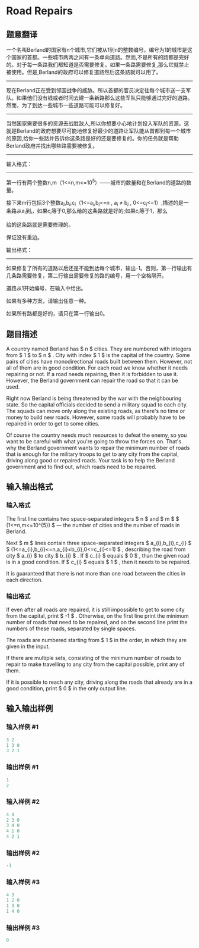 # Road Repairs

## 题意翻译

一个名叫Berland的国家有n个城市,它们被从1到n的整数编号。编号为1的城市是这个国家的首都。一些城市两两之间有一条单向道路。然而,不是所有的路都是完好的。对于每一条路我们都知道是否需要修复。如果一条路需要修复,那么它就禁止被使用。但是,Berland的政府可以修复道路然后这条路就可以用了。

------------

现在Berland正在受到邻国战争的威胁。所以首都的官员决定往每个城市送一支军队。如果他们没有钱或者时间去建一条新路那么这些军队只能够通过完好的道路。然而，为了到达一些城市一些道路可能可以修复好。

------------

当然国家需要很多的资源去战胜敌人,所以你想要小心地计划投入军队的资源。这就是Berland的政府想要尽可能地修复好最少的道路让军队能从首都到每一个城市的原因,给你一些路并告诉你这条路是好的还是要修复的。你的任务就是帮助Berland政府并找出哪些路需要被修复。

------------

输入格式：

------------

第一行有两个整数n,m（1<=n,m<=10$^5$）——城市的数量和在Berland的道路的数量。

接下来m行包括3个整数a$_i$,b$_i$,c$_i$（1<=a$_i$,b$_i$<=n , a$_i$ $\neq$ b$_i$ , 0<=c$_i$<=1）,描述的是一条路从a$_i$到$_i$，如果c$_i$等于0,那么给的这条路就是好的;如果c$_i$等于1，那么

给的这条路就是需要修理的。

保证没有重边。

输出格式：

------------

如果修复了所有的道路以后还是不能到达每个城市，输出-1。否则，第一行输出有几条路需要修复，第二行输出需要修复的路的编号，用一个空格隔开。

道路从1开始编号，在输入中给出。

如果有多种方案，请输出任意一种。

如果所有路都是好的，请只在第一行输出0。

## 题目描述

A country named Berland has $ n $ cities. They are numbered with integers from $ 1 $ to $ n $ . City with index $ 1 $ is the capital of the country. Some pairs of cities have monodirectional roads built between them. However, not all of them are in good condition. For each road we know whether it needs repairing or not. If a road needs repairing, then it is forbidden to use it. However, the Berland government can repair the road so that it can be used.

Right now Berland is being threatened by the war with the neighbouring state. So the capital officials decided to send a military squad to each city. The squads can move only along the existing roads, as there's no time or money to build new roads. However, some roads will probably have to be repaired in order to get to some cities.

Of course the country needs much resources to defeat the enemy, so you want to be careful with what you're going to throw the forces on. That's why the Berland government wants to repair the minimum number of roads that is enough for the military troops to get to any city from the capital, driving along good or repaired roads. Your task is to help the Berland government and to find out, which roads need to be repaired.

## 输入输出格式

### 输入格式

The first line contains two space-separated integers $ n $ and $ m $ $ (1<=n,m<=10^{5}) $ — the number of cities and the number of roads in Berland.

Next $ m $ lines contain three space-separated integers $ a_{i},b_{i},c_{i} $ $ (1<=a_{i},b_{i}<=n,a_{i}≠b_{i},0<=c_{i}<=1) $ , describing the road from city $ a_{i} $ to city $ b_{i} $ . If $ c_{i} $ equals $ 0 $ , than the given road is in a good condition. If $ c_{i} $ equals $ 1 $ , then it needs to be repaired.

It is guaranteed that there is not more than one road between the cities in each direction.

### 输出格式

If even after all roads are repaired, it is still impossible to get to some city from the capital, print $ -1 $ . Otherwise, on the first line print the minimum number of roads that need to be repaired, and on the second line print the numbers of these roads, separated by single spaces.

The roads are numbered starting from $ 1 $ in the order, in which they are given in the input.

If there are multiple sets, consisting of the minimum number of roads to repair to make travelling to any city from the capital possible, print any of them.

If it is possible to reach any city, driving along the roads that already are in a good condition, print $ 0 $ in the only output line.

## 输入输出样例

### 输入样例 #1

```cpp
3 2
1 3 0
3 2 1

```
### 输出样例 #1

```cpp
1
2

```
### 输入样例 #2

```cpp
4 4
2 3 0
3 4 0
4 1 0
4 2 1

```
### 输出样例 #2

```cpp
-1

```
### 输入样例 #3

```cpp
4 3
1 2 0
1 3 0
1 4 0

```
### 输出样例 #3

```cpp
0

```
